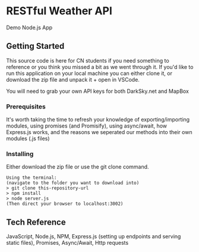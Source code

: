 # RESTful Weather API

Demo Node.js App

## Getting Started

This source code is here for CN students if you need something to reference or you think you missed a bit as we went through it. If you'd like to run this application on your local machine you can either clone it, or download the zip file and unpack it + open in VSCode.

You will need to grab your own API keys for both DarkSky.net and MapBox

### Prerequisites

It's worth taking the time to refresh your knowledge of exporting/importing modules, using promises (and Promisify), using async/await, how Express.js works, and the reasons we seperated our methods into their own modules (.js files)

### Installing

Either download the zip file or use the git clone command.

```
Using the terminal:
(navigate to the folder you want to download into)
> git clone this-repository-url
> npm install
> node server.js
(Then direct your browser to localhost:3002)
```

## Tech Reference

JavaScript, Node.js, NPM, Express.js (setting up endpoints and serving static files), Promises, Async/Await, Http requests
